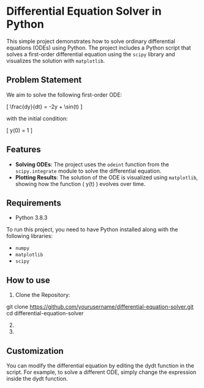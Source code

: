 # Differential Equation Solver in Python

This simple project demonstrates how to solve ordinary differential equations (ODEs) using Python. The project includes a Python script that solves a first-order differential equation using the `scipy` library and visualizes the solution with `matplotlib`.

## Problem Statement

We aim to solve the following first-order ODE:

\[ \frac{dy}{dt} = -2y + \sin(t) \]

with the initial condition:

\[ y(0) = 1 \]

## Features

- **Solving ODEs**: The project uses the `odeint` function from the `scipy.integrate` module to solve the differential equation.
- **Plotting Results**: The solution of the ODE is visualized using `matplotlib`, showing how the function \( y(t) \) evolves over time.


## Requirements

* Python 3.8.3
  
To run this project, you need to have Python installed along with the following libraries:

- `numpy`
- `matplotlib`
- `scipy`


## How to use

1. Clone the Repository:

git clone https://github.com/yourusername/differential-equation-solver.git
cd differential-equation-solver

2. 
5. 

## Customization

You can modify the differential equation by editing the dydt function in the script. For example, to solve a different ODE, simply change the expression inside the dydt function.
